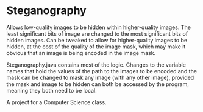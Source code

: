 # Steganography

Allows low-quality images to be hidden within higher-quality images. The least significant bits of image are changed to the most significant bits of hidden images. Can be tweaked to allow for higher-quality images to be hidden, at the cost of the quality of the image mask, which may make it obvious that an image is being encoded in the image mask.

Steganography.java contains most of the logic. Changes to the variable names that hold the values of the path to the images to be encoded and the mask can be changed to mask any image (with any other image), provided the mask and image to be hidden can both be accessed by the program, meaning they both need to be local.

A project for a Computer Science class.
